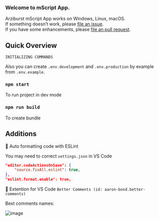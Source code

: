 ### Welcome to mScript App.

Arziburst mScript App works on Windows, Linux, macOS.<br>
If something doesn’t work, please [file an issue](https://github.com/Arziburst/boilerplate/issues/new).<br>
If you have some enhancements, please [file an pull request](https://github.com/Arziburst/boilerplate/compare).<br>

## Quick Overview

```
INITIALIZING COMMANDS
```

Also you can create `.env.development` and `.env.production` by example from `.env.example`.

### `npm start`
To run project in dev mode

### `npm run build`
To create bundle

## Additions
📍 Auto formatting code with ESLint

You may need to correct `settings.json` in VS Code
```json
"editor.codeActionsOnSave": {
    "source.fixAll.eslint": true,
},
"eslint.format.enable": true,
```

📍 Extention for VS Code `Better Comments (id: aaron-bond.better-comments)`

Best comments names:

![image](https://user-images.githubusercontent.com/53538417/139050274-e7f87f9e-7d8c-4b9c-8ac2-8f65837850c2.png)
